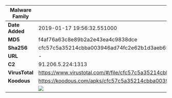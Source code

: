 | Malware Family | SpyNote                                                      |
| -------------- | ------------------------------------------------------------ |
| **Date Added** | 2019-01-17 19:56:32.551000                                                   |
| **MD5**        | f4af76a63c8e89b2a2e43ea4c9838dce                             |
| **Sha256**     | cfc57c5a35214cbba003946ad74fc2e62b1d3aeb653fc455bf2154029c3cebdb |
| **URL**        | -                                                            |
| **C2**         | 91.206.5.224:1313 |
| **VirusTotal** | https://www.virustotal.com/#/file/cfc57c5a35214cbba003946ad74fc2e62b1d3aeb653fc455bf2154029c3cebdb/detection |
| **Koodous**    | https://koodous.com/apks/cfc57c5a35214cbba003946ad74fc2e62b1d3aeb653fc455bf2154029c3cebdb |
|                | ![](../assets/cfc57c5a35214cbba003946ad74fc2e62b1d3aeb653fc455bf2154029c3cebdb.png) |